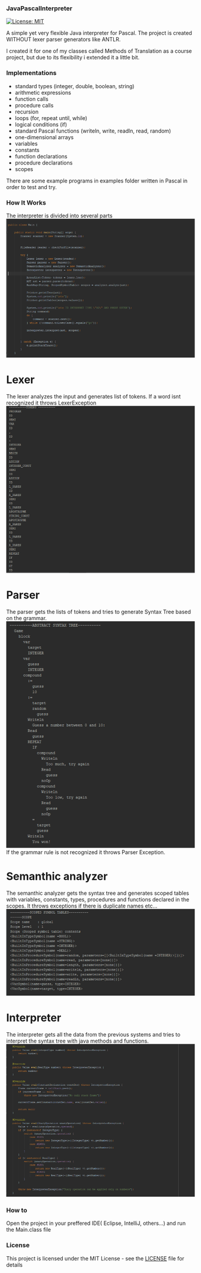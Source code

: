 ### JavaPascalInterpreter
[![License: MIT](https://img.shields.io/badge/License-MIT-yellow.svg)](https://opensource.org/licenses/MIT)

A simple yet very flexible Java interpreter for Pascal. The project is created WITHOUT lexer parser generators like ANTLR.

I created it for one of my classes called Methods of Translation as a course project, but due to its flexibility i extended it a little bit.

### Implementations

* standard types (integer, double, boolean, string)
* arithmetic expressions
* function calls
* procedure calls
* recursion
* loops (for, repeat until, while)
* logical conditions (if)
* standard Pascal functions (writeln, write, readln, read, random)
* one-dimensional arrays
* variables
* constants
* function declarations
* procedure declarations
* scopes

There are some example programs in examples folder written in Pascal in order to test and try.

### How It Works
The interpreter is divided into several parts
![Main](images/main.PNG)
# Lexer
The lexer analyzes the input and generates list of tokens. If a word isnt recognized it throws LexerException
![Lexer](images/lexer.PNG)
# Parser
The parser gets the lists of tokens and tries to generate Syntax Tree based on the grammar.
![Parser](images/parser.PNG)
If the grammar rule is not recognized it throws Parser Exception.
# Semanthic analyzer
The semanthic analyzer gets the syntax tree and generates scoped tables with variables, constants, types, procedures and functions declared in the scopes. It throws exceptions if there is duplicate names etc...
![Analyzer](images/analyzer.PNG)
# Interpreter
The interpreter gets all the data from the previous systems and tries to interpret the syntax tree with java methods and functions.
![Interpreter](images/interpreter.PNG)


### How to
Open the project in your preffered IDE( Eclipse, IntelliJ, others...) and run the Main.class file

### License
This project is licensed under the MIT License - see the [LICENSE](LICENSE) file for details
